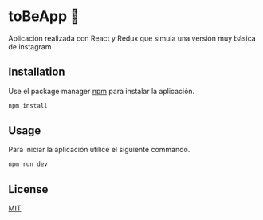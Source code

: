 # toBeApp 🚀

Aplicación realizada con React y Redux que simula una versión muy básica de instagram

## Installation

Use el package manager [npm](https://www.npmjs.com/) para instalar la aplicación.

```bash
npm install
```

## Usage
Para iniciar la aplicación utilice el siguiente commando.

```bash
npm run dev
```

## License
[MIT](https://choosealicense.com/licenses/mit/)
